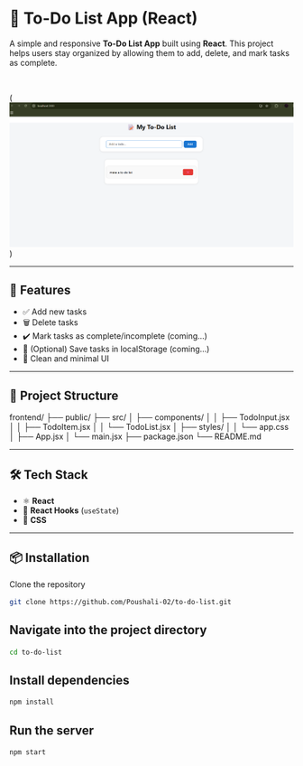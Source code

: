 # 📝 To-Do List App (React)

A simple and responsive **To-Do List App** built using **React**. This project helps users stay organized by allowing them to add, delete, and mark tasks as complete.

<br>

(![Screenshot](image.png)) 

---

## 🚀 Features

- ✅ Add new tasks
- 🗑️ Delete tasks
- ✔️ Mark tasks as complete/incomplete (coming...)
- 💾 (Optional) Save tasks in localStorage (coming...)
- 🎨 Clean and minimal UI

---

## 📂 Project Structure

frontend/
├── public/
├── src/
│ ├── components/
│ │ ├── TodoInput.jsx
│ │ ├── TodoItem.jsx
│ │ └── TodoList.jsx
│ ├── styles/
│ │ └── app.css
│ ├── App.jsx
│ └── main.jsx
├── package.json
└── README.md

---

## 🛠️ Tech Stack

- ⚛️ **React**
- 🧠 **React Hooks** (`useState`)
- 💅 **CSS**

---

## 📦 Installation
Clone the repository

```bash
git clone https://github.com/Poushali-02/to-do-list.git
```

## Navigate into the project directory

```bash
cd to-do-list
```

## Install dependencies

```bash
npm install
```

## Run the server

```bash
npm start
```
